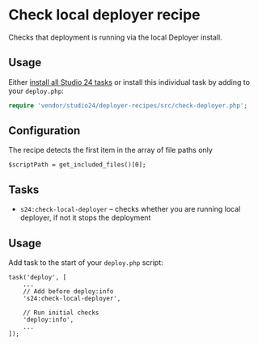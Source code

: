 # Check local deployer recipe

Checks that deployment is running via the local Deployer install.
## Usage

Either [install all Studio 24 tasks](../README.md#installation) or install this individual task by adding to your `deploy.php`:

```php
require 'vendor/studio24/deployer-recipes/src/check-deployer.php';
```

## Configuration
The recipe detects the first item in the array of file paths only
````
$scriptPath = get_included_files()[0];
````

## Tasks

- `s24:check-local-deployer` – checks whether you are running local deployer, if not it stops the deployment

## Usage

Add task to the start of your `deploy.php` script:

```
task('deploy', [
    ...
    // Add before deploy:info
    's24:check-local-deployer',

    // Run initial checks
    'deploy:info',
    ...
]);
```
